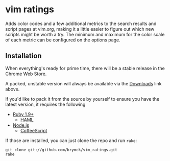 vim ratings
===========

Adds color codes and a few additional metrics to the search results and script
pages at vim.org, making it a little easier to figure out which new scripts
might be worth a try. The minimum and maximum for the color scale of each
metric can be configured on the options page.

Installation
------------

When everything's ready for prime time, there will be a stable release in the
Chrome Web Store.

A packed, unstable version will always be available via the
[Downloads](https://github.com/brymck/vim_ratings/archives/master) link above.

If you'd like to pack it from the source by yourself to ensure you have the
latest version, it requires the following

* [Ruby 1.9+](http://www.ruby-lang.org/en/)
  * [HAML](http://haml-lang.com/)
* [Node.js](http://nodejs.org/)
  * [CoffeeScript](http://jashkenas.github.com/coffee-script/)

If those are installed, you can just clone the repo and run `rake`:

    git clone git://github.com/brymck/vim_ratings.git
    rake

